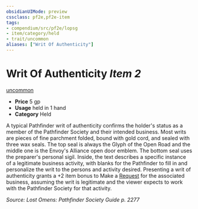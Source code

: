 ```yaml
---
obsidianUIMode: preview
cssclass: pf2e,pf2e-item
tags:
- compendium/src/pf2e/lopsg
- item/category/held
- trait/uncommon
aliases: ["Writ Of Authenticity"]
---
```

# Writ Of Authenticity *Item 2*  
[uncommon](../../../Rules/traits/uncommon.md)  

- **Price** 5 gp
- **Usage** held in 1 hand
- **Category** Held

A typical Pathfinder writ of authenticity confirms the holder's status as a member of the Pathfinder Society and their intended business. Most writs are pieces of fine parchment folded, bound with gold cord, and sealed with three wax seals. The top seal is always the Glyph of the Open Road and the middle one is the Envoy's Alliance open door emblem. The bottom seal uses the preparer's personal sigil. Inside, the text describes a specific instance of a legitimate business activity, with blanks for the Pathfinder to fill in and personalize the writ to the persons and activity desired. Presenting a writ of authenticity grants a +2 item bonus to Make a [Request](../../../Rules/actions/request.md) for the associated business, assuming the writ is legitimate and the viewer expects to work with the Pathfinder Society for that activity.

*Source: Lost Omens: Pathfinder Society Guide p. 2277*